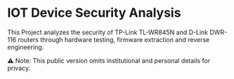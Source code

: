 # IOT Device Security Analysis 
This Project analyzes the security of TP-Link TL-WR845N and D-Link DWR-116 routers through hardware testing, firmware extraction and reverse engineering. 

⚠️ Note: This public version omits institutional and personal details for privacy.
